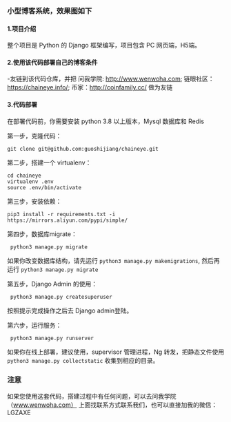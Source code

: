 ### 小型博客系统，效果图如下



#### 1.项目介绍

整个项目是 Python 的 Django 框架编写，项目包含 PC 网页端，H5端。

#### 2.使用该代码部署自己的博客条件

-友链到该代码仓库，并把 问我学院: http://www.wenwoha.com; 链眼社区：https://chaineye.info/; 币家：http://coinfamily.cc/ 做为友链

#### 3.代码部署

在部署代码前，你需要安装 python 3.8 以上版本，Mysql 数据库和 Redis

第一步，克隆代码：
```buildoutcfg
git clone git@github.com:guoshijiang/chaineye.git
```

第二步，搭建一个 virtualenv：
```buildoutcfg
cd chaineye
virtualenv .env
source .env/bin/activate
```

第三步，安装依赖：
```buildoutcfg
pip3 install -r requirements.txt -i https://mirrors.aliyun.com/pypi/simple/
```

第四步，数据库migrate：
```buildoutcfg
 python3 manage.py migrate
```
如果你改变数据库结构，请先运行 `python3 manage.py makemigrations`, 然后再运行 `python3 manage.py migrate`

第五步，Django Admin 的使用：
```buildoutcfg
 python3 manage.py createsuperuser
```
按照提示完成操作之后去 Django admin登陆。

第六步，运行服务：
```buildoutcfg
 python3 manage.py runserver
```

如果你在线上部署，建议使用，supervisor 管理进程，Ng 转发，把静态文件使用 `python3 manage.py collectstatic` 收集到相应的目录。


### 注意

如果您使用这套代码，搭建过程中有任何问题，可以去问我学院（www.wenwoha.com） 上面找联系方式联系我们，也可以直接加我的微信：LGZAXE





